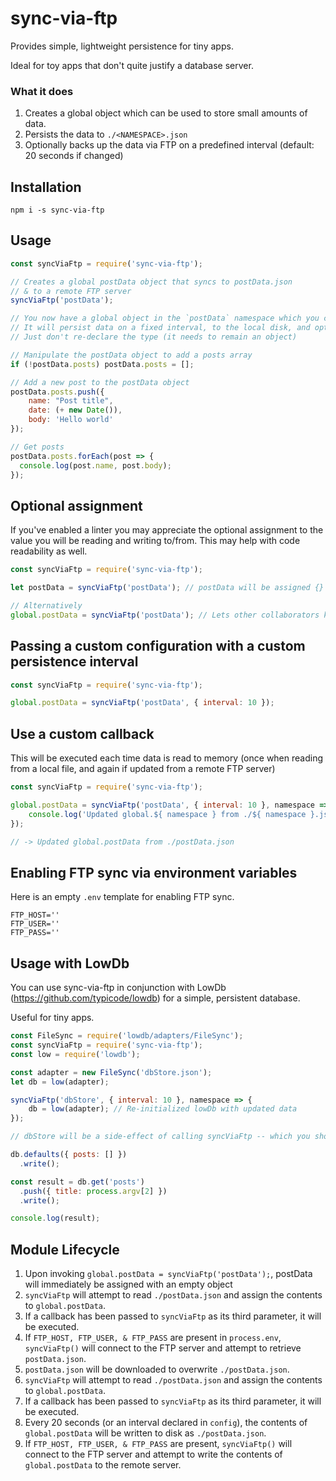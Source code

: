 # sync-via-ftp

Provides simple, lightweight persistence for tiny apps.

Ideal for toy apps that don't quite justify a database server.

### What it does

1. Creates a global object which can be used to store small amounts of data.
2. Persists the data to `./<NAMESPACE>.json`
3. Optionally backs up the data via FTP on a predefined interval (default: 20 seconds if changed)

## Installation

`npm i -s sync-via-ftp`

## Usage

```js
const syncViaFtp = require('sync-via-ftp');

// Creates a global postData object that syncs to postData.json 
// & to a remote FTP server
syncViaFtp('postData');

// You now have a global object in the `postData` namespace which you can do anything with.
// It will persist data on a fixed interval, to the local disk, and optionally to and from FTP.
// Just don't re-declare the type (it needs to remain an object)

// Manipulate the postData object to add a posts array
if (!postData.posts) postData.posts = [];

// Add a new post to the postData object
postData.posts.push({
    name: "Post title",
    date: (+ new Date()),
    body: 'Hello world'
});

// Get posts
postData.posts.forEach(post => {
  console.log(post.name, post.body);
});
```

## Optional assignment
If you've enabled a linter you may appreciate the optional assignment to the value you will be reading and writing to/from. This may help with code readability as well.

```js
const syncViaFtp = require('sync-via-ftp');

let postData = syncViaFtp('postData'); // postData will be assigned {} immediately after invocation, and then updated to match the synced values, when available

// Alternatively
global.postData = syncViaFtp('postData'); // Lets other collaborators know this is assigned to the global namespace
```

## Passing a custom configuration with a custom persistence interval

```js
const syncViaFtp = require('sync-via-ftp');

global.postData = syncViaFtp('postData', { interval: 10 });
```

## Use a custom callback

This will be executed each time data is read to memory (once when reading from a local file, and again if updated from a remote FTP server)

```js
const syncViaFtp = require('sync-via-ftp');

global.postData = syncViaFtp('postData', { interval: 10 }, namespace => {
    console.log('Updated global.${ namespace } from ./${ namespace }.json')
});

// -> Updated global.postData from ./postData.json
```

## Enabling FTP sync via environment variables

Here is an empty `.env` template for enabling FTP sync.

```
FTP_HOST=''
FTP_USER=''
FTP_PASS=''
```

## Usage with LowDb

You can use sync-via-ftp in conjunction with LowDb (https://github.com/typicode/lowdb) for a simple, persistent database. 

Useful for tiny apps.

```js
const FileSync = require('lowdb/adapters/FileSync');
const syncViaFtp = require('sync-via-ftp');
const low = require('lowdb');

const adapter = new FileSync('dbStore.json');
let db = low(adapter);

syncViaFtp('dbStore', { interval: 10 }, namespace => {
    db = low(adapter); // Re-initialized lowDb with updated data
});

// dbStore will be a side-effect of calling syncViaFtp -- which you should not access directly. 

db.defaults({ posts: [] })
  .write();

const result = db.get('posts')
  .push({ title: process.argv[2] })
  .write();

console.log(result);
```

## Module Lifecycle

1. Upon invoking `global.postData = syncViaFtp('postData');`, postData will immediately be assigned with an empty object
2. `syncViaFtp` will attempt to read `./postData.json` and assign the contents to `global.postData`.
3. If a callback has been passed to `syncViaFtp` as its third parameter, it will be executed.
4. If `FTP_HOST, FTP_USER, & FTP_PASS` are present in `process.env`, `syncViaFtp()` will connect to the FTP server and attempt to retrieve `postData.json`.
5. `postData.json` will be downloaded to overwrite `./postData.json`.
6. `syncViaFtp` will attempt to read `./postData.json` and assign the contents to `global.postData`.
7. If a callback has been passed to `syncViaFtp` as its third parameter, it will be executed.
8. Every 20 seconds (or an interval declared in `config`), the contents of `global.postData` will be written to disk as `./postData.json`.
9. If `FTP_HOST, FTP_USER, & FTP_PASS` are present, `syncViaFtp()` will connect to the FTP server and attempt to write the contents of `global.postData` to the remote server.
